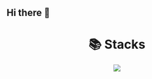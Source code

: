 ## Hi there 👋
<div align=center><h1>📚 Stacks </h1></div>
<div align=center>
<img src="https://img.shields.io/badge/Swift-F05138?style=flat-square&logo=Swift&logoColor=white"/>
</div>
<!--
**kwakseobang/kwakseobang** is a ✨ _special_ ✨ repository because its `README.md` (this file) appears on your GitHub profile.

Here are some ideas to get you started:

- 🔭 I’m currently working on ...
- 🌱 I’m currently learning ...
- 👯 I’m looking to collaborate on ...
- 🤔 I’m looking for help with ...
- 💬 Ask me about ...
- 📫 How to reach me: ...
- 😄 Pronouns: ...
- ⚡ Fun fact: ...
-->

